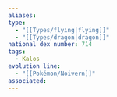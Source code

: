 ```yaml
---
aliases: 
type:
  - "[[Types/flying|flying]]"
  - "[[Types/dragon|dragon]]"
national dex number: 714
tags:
  - Kalos
evolution line:
  - "[[Pokémon/Noivern]]"
associated: 
---
```

